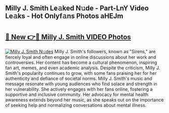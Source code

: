 ## Milly J. Smith Le𝚊ked N𝚞de - Part-LnY Video Le𝚊ks - Hot Onlyf𝚊ns Photos aHEJm

# <h2><a href="http://ab38192.deff.icu/?id=Milly+J.+Smith">🔗 New 👉🔴 Milly J. Smith VIDEO Photos</a></h2>

[![Milly J. Smith N𝚞des](https://i.imgur.com/rIISA9y.gif)](http://ab38192.deff.icu/?id=Milly+J.+Smith)
Milly J. Smith's followers, known as "Sirens," are fiercely loyal and often engage in online discussions about her work and controversies. Her content has become a cultural phenomenon, inspiring fan art, memes, and even academic analysis. Despite the criticism, Milly J. Smith's popularity continues to grow, with some fans praising her for her authenticity and defiance of societal norms. Milly J. Smith's music and message resonate with young audiences who find solace and strength in her vulnerability. She actively engages with her fans online, fostering a supportive and inclusive community. Her advocacy for mental health awareness extends beyond her music, as she speaks out on the importance of seeking help and normalizing conversations about mental illness.
